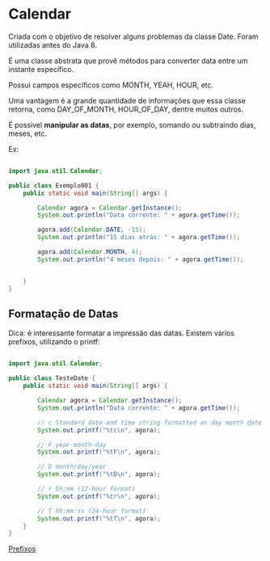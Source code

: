 # Calendar

Criada com o objetivo de resolver alguns problemas da classe Date. Foram utilizadas antes do Java 8.

É uma classe abstrata que provê métodos para converter data entre um instante específico.

Possui campos específicos como MONTH, YEAH, HOUR, etc.

Uma vantagem é a grande quantidade de informações que essa classe retorna, como DAY_OF_MONTH, HOUR_OF_DAY, dentre muitos outros.

É possível **manipular as datas**, por exemplo, somando ou subtraindo dias, meses, etc.

Ex:

```java

import java.util.Calendar;

public class Exemplo001 {
    public static void main(String[] args) {

        Calendar agora = Calendar.getInstance();
        System.out.println("Data corrente: " + agora.getTime());

        agora.add(Calendar.DATE, -15);
        System.out.println("15 dias atrás: " + agora.getTime());

        agora.add(Calendar.MONTH, 4);
        System.out.println("4 meses depois: " + agora.getTime());


    }
}

```

## Formatação de Datas

Dica: é interessante formatar a impressão das datas. Existem vários prefixos, utilizando o printf:

```java

import java.util.Calendar;

public class TesteDate {
    public static void main(String[] args) {

        Calendar agora = Calendar.getInstance();
        System.out.println("Data corrente: " + agora.getTime());

        // c Standard date and time string formatted as day month date hh::mm:ss tzone year
        System.out.printf("%tc\n", agora);

        // F year-month-day
        System.out.printf("%tF\n", agora);

        // D month/day/year
        System.out.printf("%tD\n", agora);

        // r hh:mm (12-hour format)
        System.out.printf("%tr\n", agora);

        // T hh:mm:ss (24-hour format)
        System.out.printf("%tT\n", agora);
    }
}

```

[Prefixos](http://www.java2s.com/Tutorial/Java/0120__Development/FormattingTimeandDateTheTimeandDateFormatSuffixes.htm)
